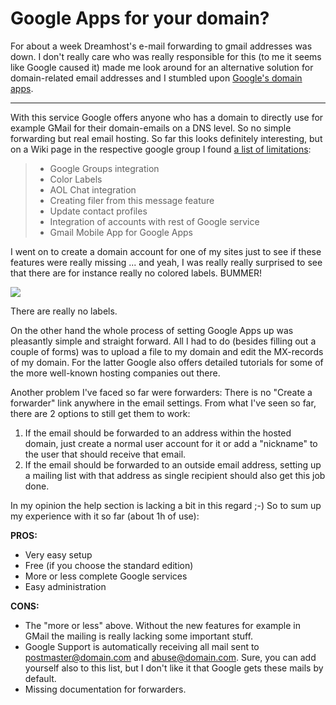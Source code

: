 # Google Apps for your domain?

For about a week Dreamhost's e-mail forwarding to gmail addresses was down. I
don't really care who was really responsible for this (to me it seems like
Google caused it) made me look around for an alternative solution
for domain-related email addresses and I stumbled upon [Google's domain apps](http://www.google.com/a/).


-------------------------------

With this service Google offers anyone who has a domain to directly use for example GMail for their
domain-emails on a DNS level. So no simple forwarding but real email hosting.
So far this looks definitely interesting, but on a Wiki page in the 
respective google group I found [a list of limitations](http://groups.google.com/group/apps-discuss/web/features-gmail-has-but-the-paying-customers-of-google-apps-are-still-waiting-for):

>    * Google Groups integration 
>    * Color Labels
>    * AOL Chat integration
>    * Creating filer from this message feature
>    * Update contact profiles
>    * Integration of accounts with rest of Google service
>    * Gmail Mobile App for Google Apps

I went on to create a domain account for one of my sites just to see if these 
features were really missing ... and yeah, I was really really surprised
to see that there are for instance really no colored labels. BUMMER!

<div class="figure">
    <img src="{uploads}/googleapps_nolabels.png" />
    <p class="caption">There are really no labels.</p>
</div>

On the other hand the whole process of setting Google Apps up was pleasantly 
simple and straight forward. All I had to do (besides filling out a couple of
forms) was to upload a file to my domain and edit the MX-records of my domain.
For the latter Google also offers detailed tutorials for some of the
more well-known hosting companies out there.

Another problem I've faced so far were forwarders: There is no "Create a forwarder"
link anywhere in the email settings. From what I've seen so far, there are 
2 options to still get them to work:

1.  If the email should be forwarded to an address within the hosted domain, 
    just create a normal user account for it or add a "nickname" to the user
    that should receive that email.
2.  If the email should be forwarded to an outside email address, setting
    up a mailing list with that address as single recipient should also get
    this job done.
    
In my opinion the help section is lacking a bit in this regard ;-) So to 
sum up my experience with it so far (about 1h of use):

**PROS:**

*   Very easy setup
*   Free (if you choose the standard edition)
*   More or less complete Google services
*   Easy administration

**CONS:**

*   The "more or less" above. Without the new features for example in GMail
    the mailing is really lacking some important stuff.
*   Google Support is automatically receiving all mail sent to postmaster@domain.com
    and abuse@domain.com. Sure, you can add yourself also to this list, but
    I don't like it that Google gets these mails by default.
*   Missing documentation for forwarders.